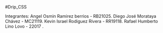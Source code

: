 #Drip_CSS

Integrantes: 
Angel Osmin Ramirez berrios - RB21025.
Diego José Morataya Chávez - MC21119.
Kevin Israel Rodiguez Rivera - RR19118.
Rafael Humberto Lino Lovo - 22017 .
